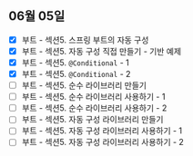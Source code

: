 ## 06월 05일

- [x] 부트 - 섹션5. 스프링 부트의 자동 구성
- [x] 부트 - 섹션5. 자동 구성 직접 만들기 - 기반 예제
- [x] 부트 - 섹션5. `@Conditional` - 1
- [x] 부트 - 섹션5. `@Conditional` - 2
- [ ] 부트 - 섹션5. 순수 라이브러리 만들기
- [ ] 부트 - 섹션5. 순수 라이브러리 사용하기 - 1
- [ ] 부트 - 섹션5. 순수 라이브러리 사용하기 - 2
- [ ] 부트 - 섹션5. 자동 구성 라이브러리 만들기
- [ ] 부트 - 섹션5. 자동 구성 라이브러리 사용하기 - 1
- [ ] 부트 - 섹션5. 자동 구성 라이브러리 사용하기 - 2
